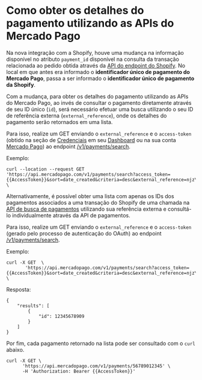 # Como obter os detalhes do pagamento utilizando as APIs do Mercado Pago

Na nova integração com a Shopify, houve uma mudança na informação disponível no atributo `payment_id` disponível na consulta da transação relacionada ao pedido obtida através da [API do endpoint do Shopify](/admin/orders/{{order_id}}/transactions.json). No local em que antes era informado o **identificador único de pagamento do Mercado Pago**, passa a ser informado o **identificador único de pagamento da Shopify**. 

Com a mudança, para obter os detalhes do pagamento utilizando as APIs do Mercado Pago, ao invés de consultar o pagamento diretamente através de seu ID único (`id`), será necessário efetuar uma busca utilizando o seu ID de referência externa (`external_reference`), onde os detalhes do pagamento serão retornados em uma lista. 

Para isso, realize um GET enviando o `external_reference` e o `access-token` (obtido na seção de [Credenciais](/developers/pt/docs/shopify/additional-content/credentials) em seu [Dashboard](https://www.mercadopago.com/developers/panel/app) ou na sua conta [Mercado Pago](https://www.mercadopago[FAKER][URL][DOMAIN]/settings/account/credentials)) ao endpoint [/v1/payments/search](/developers/pt/reference/payments/_payments_search/get). 

Exemplo:

```curl
curl --location --request GET 'https://api.mercadopago.com/v1/payments/search?access_token={{AccessToken}}&sort=date_created&criteria=desc&external_reference=njzY7fKb5HH5TgYwXO6jsh2xp&status=approved' \
```

Alternativamente, é possível obter uma lista com apenas os IDs dos pagamentos associados a uma transação do Shopify de uma chamada na [API de busca de pagamentos](/developers/pt/reference/payments/_payments/post) utilizando sua referência externa e consultá-lo individualmente através da API de pagamentos. 

Para isso, realize um GET enviando o `external_reference` e o `access-token` (gerado pelo processo de autenticação do OAuth) ao endpoint [/v1/payments/search](/developers/pt/reference/payments/_payments_search/get). 

Exemplo: 

```curl
curl -X GET  \ 
       'https://api.mercadopago.com/v1/payments/search?access_token={{AccessToken}}&sort=date_created&criteria=desc&external_reference=njzY7fKb5HH5TgYwXO6jsh2xp&status=approved&attributes=results.id' \
```

Resposta: 

```response
{
    "results": [
        {
            "id": 12345678909
        }
    ]
}
```

Por fim, cada pagamento retornado na lista pode ser consultado com o `curl` abaixo.

```curl
curl -X GET \
      'https://api.mercadopago.com/v1/payments/56789012345' \
      -H 'Authorization: Bearer {{AccessToken}}'
```